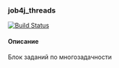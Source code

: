 ### job4j_threads

[![Build Status](https://app.travis-ci.com/IvanPavlovets/job4j_threads.svg?branch=main)](https://app.travis-ci.com/IvanPavlovets/job4j_threads)

#### Описание


Блок заданий по многозадачности

